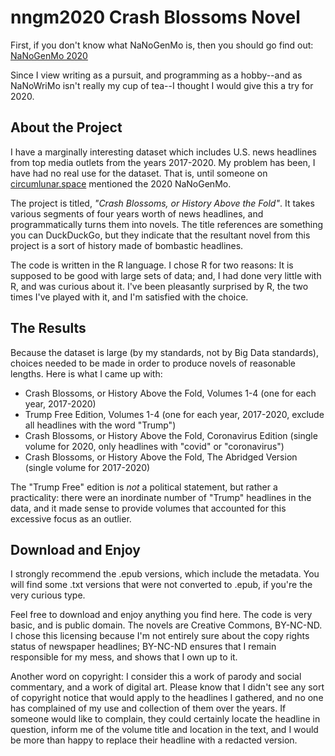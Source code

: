 # nngm2020 Crash Blossoms Novel

First, if you don't know what NaNoGenMo is, then you should go find out: [NaNoGenMo 2020](https://github.com/NaNoGenMo/2020)

Since I view writing as a pursuit, and programming as a hobby--and as NaNoWriMo isn't really my cup of tea--I thought I would give this a try for 2020.

## About the Project

I have a marginally interesting dataset which includes U.S. news headlines from top media outlets from the years 2017-2020. My problem has been, I have had no real use for the dataset. That is, until someone on [circumlunar.space](https://circumlunar.space/) mentioned the 2020 NaNoGenMo.

The project is titled, _"Crash Blossoms, or History Above the Fold"_. It takes various segments of four years worth of news headlines, and programmatically turns them into novels. The title references are something you can DuckDuckGo, but they indicate that the resultant novel from this project is a sort of history made of bombastic headlines.

The code is written in the R language. I chose R for two reasons: It is supposed to be good with large sets of data; and, I had done very little with R, and was curious about it. I've been pleasantly surprised by R, the two times I've played with it, and I'm satisfied with the choice.

## The Results

Because the dataset is large (by my standards, not by Big Data standards), choices needed to be made in order to produce novels of reasonable lengths. Here is what I came up with:

* Crash Blossoms, or History Above the Fold, Volumes 1-4 (one for each year, 2017-2020)
* Trump Free Edition, Volumes 1-4 (one for each year, 2017-2020, exclude all headlines with the word "Trump")
* Crash Blossoms, or History Above the Fold, Coronavirus Edition (single volume for 2020, only headlines with "covid" or "coronavirus")
* Crash Blossoms, or History Above the Fold, The Abridged Version (single volume for 2017-2020)

The "Trump Free" edition is _not_ a political statement, but rather a practicality: there were an inordinate number of "Trump" headlines in the data, and it made sense to provide volumes that accounted for this excessive focus as an outlier.

## Download and Enjoy

I strongly recommend the .epub versions, which include the metadata. You will find some .txt versions that were not converted to .epub, if you're the very curious type.

Feel free to download and enjoy anything you find here. The code is very basic, and is public domain. The novels are Creative Commons, BY-NC-ND. I chose this licensing because I'm not entirely sure about the copy rights status of newspaper headlines; BY-NC-ND ensures that I remain responsible for my mess, and shows that I own up to it.

Another word on copyright: I consider this a work of parody and social commentary, and a work of digital art. Please know that I didn't see any sort of copyright notice that would apply to the headlines I gathered, and no one has complained of my use and collection of them over the years. If someone would like to complain, they could certainly locate the headline in question, inform me of the volume title and location in the text, and I would be more than happy to replace their headline with a redacted version.


